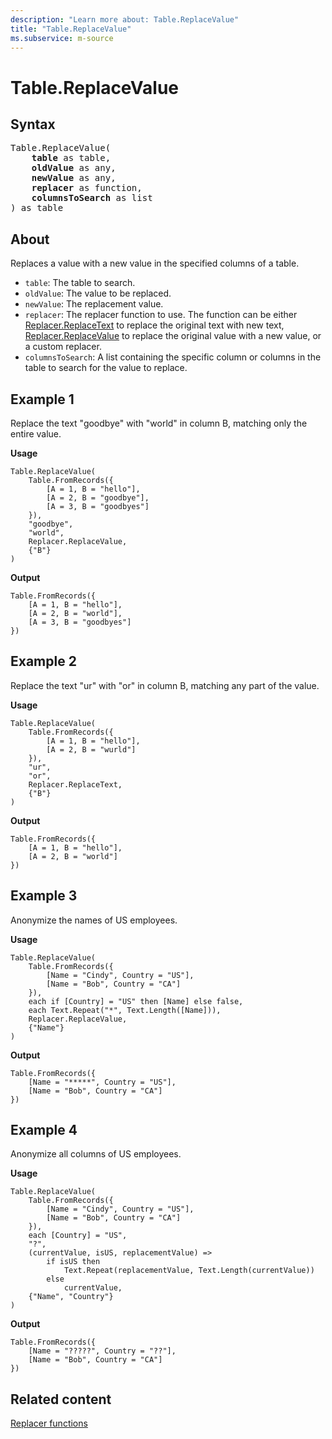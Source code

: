 ```yaml
---
description: "Learn more about: Table.ReplaceValue"
title: "Table.ReplaceValue"
ms.subservice: m-source
---
```

# Table.ReplaceValue

## Syntax

<pre>
Table.ReplaceValue(
    <b>table</b> as table,
    <b>oldValue</b> as any,
    <b>newValue</b> as any,
    <b>replacer</b> as function,
    <b>columnsToSearch</b> as list
) as table
</pre>
  
## About

Replaces a value with a new value in the specified columns of a table.

* `table`: The table to search.
* `oldValue`: The value to be replaced.
* `newValue`: The replacement value.
* `replacer`: The replacer function to use. The function can be either [Replacer.ReplaceText](replacer-replacetext.md) to replace the original text with new text, [Replacer.ReplaceValue](replacer-replacevalue.md) to replace the original value with a new value, or a custom replacer.
* `columnsToSearch`: A list containing the specific column or columns in the table to search for the value to replace.

## Example 1

Replace the text "goodbye" with "world" in column B, matching only the entire value.

**Usage**

```powerquery-m
Table.ReplaceValue(
    Table.FromRecords({
        [A = 1, B = "hello"],
        [A = 2, B = "goodbye"],
        [A = 3, B = "goodbyes"]
    }),
    "goodbye",
    "world",
    Replacer.ReplaceValue,
    {"B"}
)
```

**Output**

```powerquery-m
Table.FromRecords({
    [A = 1, B = "hello"],
    [A = 2, B = "world"],
    [A = 3, B = "goodbyes"]
})
```

## Example 2

Replace the text "ur" with "or" in column B, matching any part of the value.

**Usage**

```powerquery-m
Table.ReplaceValue(
    Table.FromRecords({
        [A = 1, B = "hello"],
        [A = 2, B = "wurld"]
    }),
    "ur",
    "or",
    Replacer.ReplaceText,
    {"B"}
)
```

**Output**

```powerquery-m
Table.FromRecords({
    [A = 1, B = "hello"],
    [A = 2, B = "world"]
})
```

## Example 3

Anonymize the names of US employees.

**Usage**

```powerquery-m
Table.ReplaceValue(
    Table.FromRecords({
        [Name = "Cindy", Country = "US"],
        [Name = "Bob", Country = "CA"]
    }),
    each if [Country] = "US" then [Name] else false,
    each Text.Repeat("*", Text.Length([Name])),
    Replacer.ReplaceValue,
    {"Name"}
)
```

**Output**

```powerquery-m
Table.FromRecords({
    [Name = "*****", Country = "US"],
    [Name = "Bob", Country = "CA"]
})
```

## Example 4

Anonymize all columns of US employees.

**Usage**

```powerquery-m
Table.ReplaceValue(
    Table.FromRecords({
        [Name = "Cindy", Country = "US"],
        [Name = "Bob", Country = "CA"]
    }),
    each [Country] = "US",
    "?",
    (currentValue, isUS, replacementValue) =>
        if isUS then
            Text.Repeat(replacementValue, Text.Length(currentValue))
        else
            currentValue,
    {"Name", "Country"}
)
```

**Output**

```powerquery-m
Table.FromRecords({
    [Name = "?????", Country = "??"],
    [Name = "Bob", Country = "CA"]
})
```

## Related content

[Replacer functions](replacer-functions.md)
